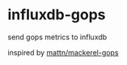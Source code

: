 # influxdb-gops
send gops metrics to influxdb

inspired by [mattn/mackerel-gops](https://github.com/mattn/mackerel-gops)
